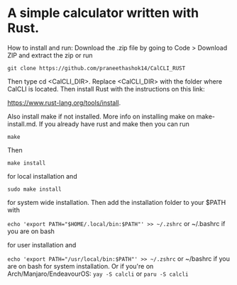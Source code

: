 # A simple calculator written with Rust.
How to install and run: Download the .zip file by going to Code > Download ZIP and extract the zip or run

```git clone https://github.com/praneethashok14/CalCLI_RUST```

Then type cd <CalCLI_DIR>. Replace <CalCLI_DIR> with the folder where CalCLI is located. 
Then install Rust with the instructions on this link: 

https://www.rust-lang.org/tools/install. 

Also install make if not installed. More info on installing make on make-install.md. 
If you already have rust and make then you can run 

```make```

Then 

```make install```

for local installation and

```sudo make install```

for system wide installation.
Then add the installation folder to your $PATH with

```echo 'export PATH="$HOME/.local/bin:$PATH"' >> ~/.zshrc``` or ~/.bashrc if you are on bash

for user installation and

```echo 'export PATH="/usr/local/bin:$PATH"' >> ~/.zshrc``` or ~/bashrc if you are on bash
for system installation.
Or if you're on Arch/Manjaro/EndeavourOS:
```yay -S calcli```
or
```paru -S calcli```
